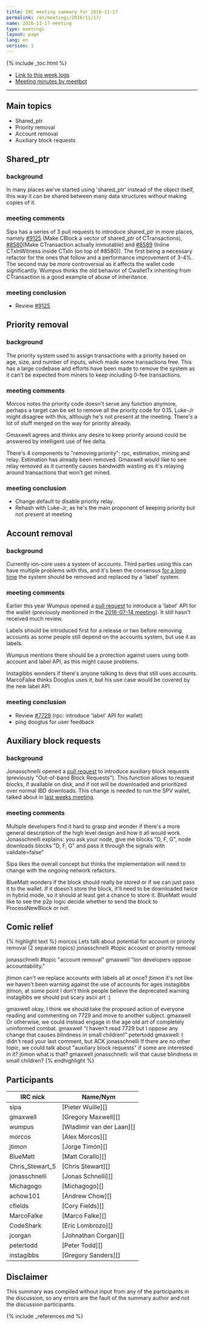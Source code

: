 ```yaml
---
title: IRC meeting summary for 2016-11-17
permalink: /en/meetings/2016/11/17/
name: 2016-11-17-meeting
type: meetings
layout: page
lang: en
version: 1
---
```

{% include _toc.html %}
 
- [Link to this week logs](https://botbot.me/freenode/ion-core-dev/2016-11-17/?msg=76630924&page=2)
- [Meeting minutes by meetbot](http://www.erisian.com.au/meetbot/ion-core-dev/2016/ion-core-dev.2016-11-17-19.04.html)
 
---

## Main topics
 
- Shared_ptr
- Priority removal
- Account removal
- Auxiliary block requests

## Shared_ptr

### background

In many places we've started using 'shared_ptr' instead of the object itself, this way it can be shared between many data structures without making copies of it.

### meeting comments

Sipa has a series of 3 pull requests to introduce shared_ptr in more places, namely [#9125][] (Make CBlock a vector of shared_ptr of CTransactions), [#8580][](Make CTransaction actually immutable) and [#8589][] (Inline CTxInWitness inside CTxIn (on top of #8580)). The first being a necessary refactor for the ones that follow and a performance improvement of 3-4%. The second may be more controversial as it affects the wallet code significantly. Wumpus thinks the old behavior of CwalletTx inheriting from CTransaction is a good example of abuse of inheritance.

### meeting conclusion

- Review [#9125][]

## Priority removal

### background

The priority system used to assign transactions with a priority based on age, size, and number of inputs, which made some transactions free. This has a large codebase and efforts have been made to remove the system as it can't be expected from miners to keep including 0-fee transactions.

### meeting comments

Morcos notes the priority code doesn't serve any function anymore, perhaps a target can be set to remove all the priority code for 0.15. Luke-Jr might disagree with this, although he's not present at the meeting. There's a lot of stuff merged on the way for priority already.

Gmaxwell agrees and thinks any desire to keep priority around could be answered by intelligent use of fee delta.

There's 4 components to "removing priority": rpc, estimation, mining and relay. Estimation has already been removed. Gmaxwell would like to see relay removed as it currently causes bandwidth wasting as it's relaying around transactions that won't get mined.

### meeting conclusion

- Change default to disable priority relay.
- Rehash with Luke-Jr, as he's the main proponent of keeping priority but not present at meeting

## Account removal

### background

Currently ion-core uses a system of accounts. Third parties using this can have multiple problems with this, and it's been the consensus [for a long time](https://github.com/cevap/ion/issues/3816) the system should be removed and replaced by a 'label' system.

### meeting comments

Earlier this year Wumpus opened a [pull request][#7729] to introduce a 'label' API for the wallet (previously mentioned in the [2016-07-14 meeting](/en/meetings/2016/07/14/#notes--short-topics)). It still hasn't received much review.

Labels should be introduced first for a release or two before removing accounts as some people still depend on the accounts system, but use it as labels.

Wumpus mentions there should be a protection against users using both account and label API, as this might cause problems.

Instagibbs wonders if there's anyone talking to devs that still uses accounts. MarcoFalke thinks Dooglus uses it, but his use case would be covered by the new label API.

### meeting conclusion

- Review [#7729][] (rpc: introduce 'label' API for wallet)
- ping dooglus for user feedback

## Auxiliary block requests

### background

Jonasschnelli opened a [pull request][#9171] to introduce auxiliary block requests (previously "Out-of-band Block Requests"). This function allows to request blocks, if available on disk, and if not will be downloaded and prioritized over normal IBD downloads. This change is needed to run the SPV wallet, talked about in [last weeks meeting](/en/meetings/2016/11/10/#hybrid-spv).

### meeting comments

Multiple developers find it hard to grasp and wonder if there's a more general description of the high level design and how it all would work. Jonasschnelli explains: you ask your node, give me blocks "D, F, G", node downloads blocks "D, F, G" and pass it through the signals with validate=false"

Sipa likes the overall concept but thinks the implementation will need to change with the ongoing network refactors.

BlueMatt wonders if the block should really be stored or if we can just pass it to the wallet. If it doesn't store the block, it'll need to be downloaded twice in hybrid mode, so it should at least get a chance to store it. BlueMatt would like to see the p2p logic decide whether to send the block to ProcessNewBlock or not.

## Comic relief

{% highlight text %}
morcos          Lets talk about potential for account or priority removal (2 separate topics)
jonasschnelli   #topic account or priority removal

jonasschnelli   #topic "account removal"
gmaxwell        "Ion developers oppose accountability."

jtimon          can't we replace accounts with labels all at once?
jtimon          it's not like we haven't been warning against the use of accounts for ages
instagibbs      jtimon, at some point I don't think people believe the deprecated warning
instagibbs      we should put scary ascii art :)

gmaxwell        okay, I think we should take the proposed action of everyone reading and commenting on 7729 and move to another subject.
gmaxwell        Or otherwise, we could instead engage in the age old art of completely uninformed combat.
gmaxwell        "I haven't read 7729 but I oppose any change that causes blindness in small children!"
petertodd       gmaxwell: I didn't read your last comment, but ACK
jonasschnelli   If there are no other topic, we could talk about "auxiliary block requests" if some are interested in it?
jtimon          what is that?
gmaxwell        jonasschnelli: will that cause blindness in small children?
{% endhighlight %}

## Participants
 
| IRC nick        | Name/Nym                  |
|-----------------|---------------------------|
| sipa            | [Pieter Wuille][]         |
| gmaxwell        | [Gregory Maxwell][]       |
| wumpus          | [Wladimir van der Laan][] |
| morcos          | [Alex Morcos][]           |
| jtimon          | [Jorge Timón][]           |
| BlueMatt        | [Matt Corallo][]          |
| Chris_Stewart_5 | [Chris Stewart][]         |
| jonasschnelli   | [Jonas Schnelli][]        |
| Michagogo       | [Michagogo][]             |
| achow101        | [Andrew Chow][]           |
| cfields         | [Cory Fields][]           |
| MarcoFalke      | [Marco Falke][]           |
| CodeShark       | [Eric Lombrozo][]         |
| jcorgan         | [Johnathan Corgan][]      |
| petertodd       | [Peter Todd][]            |
| instagibbs      | [Gregory Sanders][]       |

## Disclaimer
 
This summary was compiled without input from any of the participants in the discussion, so any errors are the fault of the summary author and not the discussion participants.

[#9125]: https://github.com/cevap/ion/pull/9125
[#8580]: https://github.com/cevap/ion/pull/8580
[#8589]: https://github.com/cevap/ion/pull/8589
[#7729]: https://github.com/cevap/ion/pull/7729
[#9171]: https://github.com/cevap/ion/pull/9171

{% include _references.md %}
